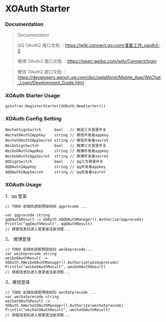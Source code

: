 # XOAuth Starter

###  Documentation

> Documentation 

> QQ OAuth2 接口文档 ：https://wiki.connect.qq.com/准备工作_oauth2-0

> 微博 OAuth2 接口文档 ：https://open.weibo.com/wiki/Connect/login

> 微信 OAuth2 接口文档 ：https://developers.weixin.qq.com/doc/oplatform/Mobile_App/WeChat_Login/Development_Guide.html


### XOAuth Starter Usage
```
goinfras.RegisterStarter(XOAuth.NewStarter())

```

### XOAuth Config Setting

```
WechatSignSwitch      bool   // 微信三方登录开关
WechatOAuth2AppKey    string // 微信开发者appkey
WechatOAuth2AppSecret string // 微信开发者secret
WeiboSignSwitch       bool   // 微博三方登录开关
WeiboOAuth2AppKey     string // 微博开发者appkey
WeiboOAuth2AppSecret  string // 微博开发者secret
QQSignSwitch          bool   // qq三方登录开关
QQOAuth2AppKey        string // qq开发者appkey
QQOAuth2AppSecret     string // qq开发者secret
```

### XOAuth Usage

1、qq 登录
```
// TODO 前端先获取预授权码 qqprecode ...

var qqprecode string
qqOAuthResult := XOAuth.XQQOAuthManager().Authorize(qqprecode)
Println("qqOAuthResult", qqOAuthResult)
// 获取信息后进入登录或注册流程...

```

2、  微博登录 
```
// TODO 前端先获取预授权码 weiboprecode...
var weiboprecode string
weiboOAuthResult := XOAuth.XWeiboOAuthManager().Authorize(weiboprecode)
Println("weiboOAuthResult", weiboOAuthResult)
// 获取信息后进入登录或注册流程...

```

3、微信登录
```
// TODO 前端先获取预授权码 wechatprecode ...
var wechatprecode string
wechatOAuthResult := XOAuth.XWechatOAuthManager().Authorize(wechatprecode)
Println("wechatOAuthResult", wechatOAuthResult)
// 获取信息后进入登录或注册流程...

```